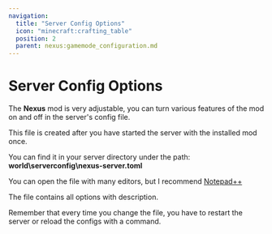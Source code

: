 ```yaml
---
navigation:
  title: "Server Config Options"
  icon: "minecraft:crafting_table"
  position: 2
  parent: nexus:gamemode_configuration.md
---
```


# Server Config Options

The **Nexus** mod is very adjustable, you can turn various features of the mod on and off in the server's config file. 

This file is created after you have started the server with the installed mod once. 

You can find it in your server directory under the path: __<Color id="dark_gray">world\serverconfig\nexus-server.toml</Color>__

You can open the file with many editors, but I recommend [Notepad++](https://notepad-plus-plus.org/) 

The file contains all options with description. 

Remember that every time you change the file, you have to restart the server or reload the configs with a command.

